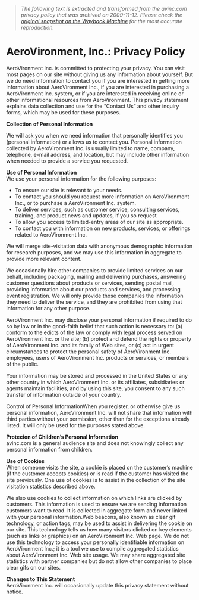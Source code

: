 > *The following text is extracted and transformed from the avinc.com privacy policy that was archived on 2009-11-12. Please check the [original snapshot on the Wayback Machine](https://web.archive.org/web/20091112210520id_/http%3A//www.avinc.com/privacy_policy) for the most accurate reproduction.*

# AeroVironment, Inc.: Privacy Policy

AeroVironment Inc. is committed to protecting your privacy. You can visit most pages on our site without giving us any information about yourself. But we do need information to contact you if you are interested in getting more information about AeroVironment Inc., if you are interested in purchasing a AeroVironment Inc. system, or if you are interested in receiving online or other informational resources from AeroVironment. This privacy statement explains data collection and use for the “Contact Us” and other inquiry forms, which may be used for these purposes.

**Collection of Personal Information**

We will ask you when we need information that personally identifies you (personal information) or allows us to contact you. Personal information collected by AeroVironment Inc. is usually limited to name, company, telephone, e-mail address, and location, but may include other information when needed to provide a service you requested.

**Use of Personal Information**  
We use your personal information for the following purposes: 

  * To ensure our site is relevant to your needs.
  * To contact you should you request more information on AeroVironment Inc., or to purchase a AeroVironment Inc. system.
  * To deliver services, such as customer service, consulting services, training, and product news and updates, if you so request
  * To allow you access to limited-entry areas of our site as appropriate.
  * To contact you with information on new products, services, or offerings related to AeroVironment Inc.



We will merge site-visitation data with anonymous demographic information for research purposes, and we may use this information in aggregate to provide more relevant content.

We occasionally hire other companies to provide limited services on our behalf, including packaging, mailing and delivering purchases, answering customer questions about products or services, sending postal mail, providing information about our products and services, and processing event registration. We will only provide those companies the information they need to deliver the service, and they are prohibited from using that information for any other purpose.

AeroVironment Inc. may disclose your personal information if required to do so by law or in the good-faith belief that such action is necessary to: (a) conform to the edicts of the law or comply with legal process served on AeroVironment Inc. or the site; (b) protect and defend the rights or property of AeroVironment Inc. and its family of Web sites, or (c) act in urgent circumstances to protect the personal safety of AeroVironment Inc. employees, users of AeroVironment Inc. products or services, or members of the public.

Your information may be stored and processed in the United States or any other country in which AeroVironment Inc. or its affiliates, subsidiaries or agents maintain facilities, and by using this site, you consent to any such transfer of information outside of your country.

Control of Personal InformationWhen you register, or otherwise give us personal information, AeroVironment Inc. will not share that information with third parties without your permission, other than for the exceptions already listed. It will only be used for the purposes stated above.

**Protecion of Children’s Personal Information**  
avinc.com is a general audience site and does not knowingly collect any personal information from children.

**Use of Cookies**  
When someone visits the site, a cookie is placed on the customer’s machine (if the customer accepts cookies) or is read if the customer has visited the site previously. One use of cookies is to assist in the collection of the site visitation statistics described above.

We also use cookies to collect information on which links are clicked by customers. This information is used to ensure we are sending information customers want to read. It is collected in aggregate form and never linked with your personal information.Web beacons, also known as clear gif technology, or action tags, may be used to assist in delivering the cookie on our site. This technology tells us how many visitors clicked on key elements (such as links or graphics) on an AeroVironment Inc. Web page. We do not use this technology to access your personally identifiable information on AeroVironment Inc.; it is a tool we use to compile aggregated statistics about AeroVironment Inc. Web site usage. We may share aggregated site statistics with partner companies but do not allow other companies to place clear gifs on our sites.

**Changes to This Statement**  
AeroVironment Inc. will occasionally update this privacy statement without notice.

